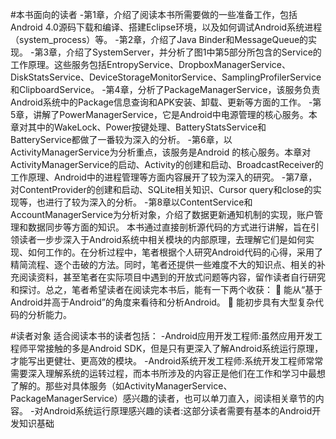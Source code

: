 #本书面向的读者
-第1章，介绍了阅读本书所需要做的一些准备工作，包括Android 4.0源码下载和编译、搭建Eclipse环境，以及如何调试Android系统进程（system_process）等。
-第2章，介绍了Java Binder和MessageQueue的实现。
-第3章，介绍了SystemServer，并分析了图1中第5部分所包含的Service的工作原理。这些服务包括EntropyService、DropboxManagerService、DiskStatsService、DeviceStorageMonitorService、SamplingProfilerService和ClipboardService。
-第4章，分析了PackageManagerService，该服务负责Android系统中的Package信息查询和APK安装、卸载、更新等方面的工作。
-第5章，讲解了PowerManagerService，它是Android中电源管理的核心服务。本章对其中的WakeLock、Power按键处理、BatteryStatsService和BatteryService都做了一番较为深入的分析。
-第6章，以ActivityManagerService为分析重点，该服务是Android 的核心服务。本章对ActivityManagerService的启动、Activity的创建和启动、BroadcastReceiver的工作原理、Android中的进程管理等方面内容展开了较为深入的研究。
-第7章，对ContentProvider的创建和启动、SQLite相关知识、Cursor query和close的实现等，也进行了较为深入的分析。
-第8章以ContentService和AccountManagerService为分析对象，介绍了数据更新通知机制的实现，账户管理和数据同步等方面的知识。
本书通过直接剖析源代码的方式进行讲解，旨在引领读者一步步深入于Android系统中相关模块的内部原理，去理解它们是如何实现、如何工作的。在分析过程中，笔者根据个人研究Android代码的心得，采用了精简流程、逐个击破的方法。同时，笔者还提供一些难度不大的知识点、相关的补充阅读资料，甚至笔者在实际项目中遇到的开放式问题等内容，留作读者自行研究和探讨。总之，笔者希望读者在阅读完本书后，能有一下两个收获：
	能从“基于Android并高于Android”的角度来看待和分析Android。
	能初步具有大型复杂代码的分析能力。

#读者对象
适合阅读本书的读者包括：
-Android应用开发工程师:虽然应用开发工程师平常接触的多是Android SDK，但是只有更深入了解Android系统运行原理，才能写出更健壮、更高效的模块。
-Android系统开发工程师:系统开发工程师常常需要深入理解系统的运转过程，而本书所涉及的内容正是他们在工作和学习中最想了解的。那些对具体服务（如ActivityManagerService、PackageManagerService）感兴趣的读者，也可以单刀直入，阅读相关章节的内容。
-对Android系统运行原理感兴趣的读者:这部分读者需要有基本的Android开发知识基础

